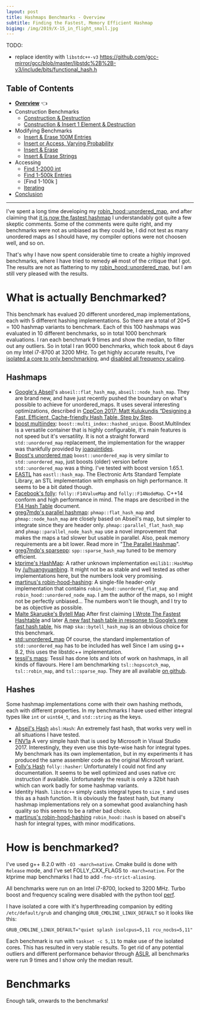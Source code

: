 ```yaml
---
layout: post
title: Hashmaps Benchmarks - Overview
subtitle: Finding the Fastest, Memory Efficient Hashmap
bigimg: /img/2019/X-15_in_flight_small.jpg
---
```


TODO:

* replace identity with `libstdc++-v3` https://github.com/gcc-mirror/gcc/blob/master/libstdc%2B%2B-v3/include/bits/functional_hash.h

## Table of Contents

* **[Overview](/2019/04/01/hashmap-benchmarks-01-overview/)** 👈
* Construction Benchmarks
   * [Construction & Destruction](/2019/04/01/hashmap-benchmarks-02-01-result-CtorDtorEmptyMap/)
   * [Construction & Insert 1 Element & Destruction](/2019/04/01/hashmap-benchmarks-02-02-result-CtorDtorSingleEntryMap/)
* Modifying Benchmarks
   * [Insert & Erase 100M Entries](/2019/04/01/hashmap-benchmarks-03-01-result-InsertHugeInt/)
   * [Insert or Access, Varying Probability](/2019/04/01/hashmap-benchmarks-03-02-result-RandomDistinct2/)
   * [Insert & Erase](/2019/04/01/hashmap-benchmarks-03-03-result-RandomInsertErase/)
   * [Insert & Erase Strings](/2019/04/01/hashmap-benchmarks-03-04-result-RandomInsertEraseStrings/)
* Accessing
   * [Find 1-2000 int](/2019/04/01/hashmap-benchmarks-04-02-result-RandomFind_2000/)
   * [Find 1-500k Entries](/2019/04/01/hashmap-benchmarks-04-03-result-RandomFind_500000/)
   * [Find 1-100k ]
   * [Iterating](/2019/04/01/hashmap-benchmarks-04-04-result-IterateIntegers/)
* [Conclusion](/2019/04/01/hashmap-benchmarks-05-conclusion/)

----

I've spent a long time developing my [robin_hood::unordered_map](https://github.com/martinus/robin-hood-hashing), and after claiming that [it is now the fastest hashmap](https://www.reddit.com/r/cpp/comments/anbmol/robin_hoodunordered_map_is_now_the_fastest_hashmap/) I understandably got quite a few skeptic comments. Some of the comments were quite right, and my benchmarks were not as unbiased as they could be, I did not test as many unordered maps as I should have, my compiler options were not choosen well, and so on.

That's why I have now spent considerable time to create a highly improved benchmarks, where I have tried to remedy ~~all~~ most of the critique that I got. The results are not as flattering to my [robin_hood::unordered_map](https://github.com/martinus/robin-hood-hashing), but I am still very pleased with the results.

# What is actually Benchmarked?

This benchmark has evalued 20 different unordered_map implementations, each with 5 different hashing implementations. So there are a total of 20*5 = 100 hashmap variants to benchmark. Each of this 100 hashmaps was evaluated in 10 different benchmarks, so in total 1000 benchmark evaluations. I ran each benchmark 9 times and show the median, to filter out any outliers. So in total I ran 9000 benchmarks, which took about 6 days on my Intel i7-8700 at 3200 MHz. To get highly accurate results, I've [isolated a core to only benchmarking](https://perf.readthedocs.io/en/latest/system.html), and [disabled all frequency scaling](https://perf.readthedocs.io/en/latest/system.html).

## Hashmaps

* [Google's Abseil](https://abseil.io/docs/cpp/guides/container)'s `abseil::flat_hash_map`, `abseil::node_hash_map`. They are brand new, and have just recently pushed the boundary on what's possible to achieve for unordered_maps. It uses several interesting optimizations, described in [CppCon 2017: Matt Kulukundis “Designing a Fast, Efficient, Cache-friendly Hash Table, Step by Step](https://www.youtube.com/watch?v=ncHmEUmJZf4).
* [boost multiindex](https://www.boost.org/doc/libs/1_69_0/libs/multi_index/doc/index.html): `boost::multi_index::hashed_unique`. Boost.MultiIndex is a versatile container that is highly configurable, it's main features is not speed but it's versatility. It is not a straight forward `std::unordered_map` replacement, the implementation for the wrapper was thankfully provided by [joaquintides](https://github.com/martinus/map_benchmark/issues/2).
* [Boost's unordered map](https://www.boost.org/doc/libs/1_69_0/doc/html/boost/unordered_map.html) `boost::unordered_map` is very similar to `std::unordered_map`, just boosts (older) version before `std::unordered_map` was a thing. I've tested with boost version 1.65.1.
* [EASTL](https://github.com/electronicarts/EASTL) has `eastl::hash_map`. The Electronic Arts Standard Template Library, an STL implementation with emphasis on high performance. It seems to be a bit dated though.
* [Facebook's folly](https://github.com/facebook/folly): `folly::F14ValueMap` and `folly::F14NodeMap`. C++14 conform and high performance in mind. The maps are described in the [F14 Hash Table](https://github.com/facebook/folly/blob/master/folly/container/F14.md) document.
* [greg7mdp's parallel hashmap](https://github.com/greg7mdp/parallel-hashmap): `phmap::flat_hash_map` and `phmap::node_hash_map` are closely based on Abseil's map, but simpler to integrate since they are header only. `phmap::parallel_flat_hash_map` and `phmap::parallel_node_hash_map` use a novel improvement that makes the maps a tad slower but usable in parallel. Also, peak memory requirements are a bit lower. Read more in "[The Parallel Hashmap](https://greg7mdp.github.io/parallel-hashmap/)".
* [greg7mdp's sparsepp](https://github.com/greg7mdp/sparsepp): `spp::sparse_hash_map` tuned to be memory efficient.
* [ktprime's HashMap](https://github.com/ktprime/ktprime): A rather unknown implementation `emilib1::HashMap` by [/u/huangyuanbing](https://www.reddit.com/user/huangyuanbing). It might not be as stable and well tested as other implementations here, but the numbers look very promising.
* [martinus's robin-hood-hashing](https://github.com/martinus/robin-hood-hashing): A single-file header-only implementation that contains `robin_hood::unordered_flat_map` and `robin_hood::unordered_node_map`. I am the author of the maps, so I might not be perfectly unbiased... The numbers won't lie though, and I try to be as objective as possible.
* [Malte Skarupke's Bytell Map](https://github.com/skarupke/flat_hash_map) After first claiming [I Wrote The Fastest Hashtable](https://probablydance.com/2017/02/26/i-wrote-the-fastest-hashtable/) and later [A new fast hash table in response to Google’s new fast hash table](https://probablydance.com/2018/05/28/a-new-fast-hash-table-in-response-to-googles-new-fast-hash-table/), his map `ska::bytell_hash_map` is an obvious choice for this benchmark.
* [std::unordered_map](https://en.cppreference.com/w/cpp/container/unordered_map) Of course, the standard implementation of `std::unordered_map` has to be included has well Since I am using g++ 8.2, this uses the libstdc++ implementation.
* [tessil's maps](https://tessil.github.io/): Tessil has done lots and lots of work on hashmaps, in all kinds of flavours. Here I am benchmarking `tsl::hopscotch_map`, `tsl::robin_map`, and `tsl::sparse_map`. They are all available [on github](https://github.com/Tessil).

## Hashes

Some hashmap implementations come with their own hashing methods, each with different properties. In my benchmarks I have used either integral types like `int` or `uint64_t`, and `std::string` as the keys.

* [Abseil's Hash](https://abseil.io/docs/cpp/guides/hash) `absl:Hash`: An extremely fast hash, that works very well in all situations I have tested.
* [FNV1a](https://en.wikipedia.org/wiki/Fowler%E2%80%93Noll%E2%80%93Vo_hash_function#FNV-1a_hash) A very simple hash that is used by Microsoft in  Visual Studio 2017. Interestingly, they even use this byte-wise hash for integral types. My benchmark has its own implementation, but in my experiments it has produced the same assembler code as the original Microsoft variant.
* [Folly's Hash](https://github.com/facebook/folly/tree/master/folly/hash) `folly::hasher`: Unfortunately I could not find any documentation. It seems to be well optimized and uses native crc instruction if available. Unfortunately the result is only a 32bit hash which can work badly for some hashmap variants.
* Identity Hash. `libstdc++` simply casts integral types to `size_t` and uses this as a hash function. It is obviously the fastest hash, but many hashmap implementations rely on a somewhat good avalanching hash quality so this seems to be a rather bad choice.
* [martinus's robin-hood-hashing](https://github.com/martinus/robin-hood-hashing) `robin_hood::hash` is based on abseil's hash for integral types, with minor modifications.

# How is benchmarked?

I've used g++ 8.2.0 with `-O3 -march=native`. Cmake build is done with `Release` mode, and I've set FOLLY_CXX_FLAGS to `-march=native`. For the ktprime map benchmarks I had to add `-fno-strict-aliasing`.

All benchmarks were run on an Intel i7-8700, locked to 3200 MHz. Turbo boost and frequency scaling were disabled with the python tool [perf](https://perf.readthedocs.io/en/latest/).

I have isolated a core with it's hyperthreading companion by editing `/etc/default/grub` and changing `GRUB_CMDLINE_LINUX_DEFAULT` so it looks like this:

```
GRUB_CMDLINE_LINUX_DEFAULT="quiet splash isolcpus=5,11 rcu_nocbs=5,11"
```

Each benchmark is run with `taskset -c 5,11` to make use of the isolated cores. This has resulted in very stable results. To get rid of any potential outliers and different performance behavior through [ASLR](https://en.wikipedia.org/wiki/Address_space_layout_randomization), all benchmarks were run 9 times and I show only the median result.

# Benchmarks

Enough talk, onwards to the benchmarks!